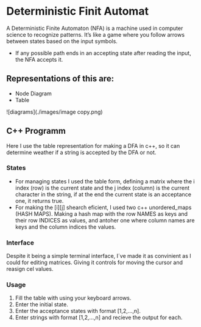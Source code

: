 # Deterministic Finit Automat

A Deterministic Finite Automaton (NFA) is a machine used in computer science to recognize patterns.
It’s like a game where you follow arrows between states based on the input symbols.

- If any possible path ends in an accepting state after reading the input, the NFA accepts it.

## Representations of this are:

- Node Diagram
- Table

![diagrams](./images/image copy.png)

## C++ Programm

Here I use the table representation for making a DFA in c++, so it can determine weather if a string is accepted by the DFA or not.

### States

- For managing states I used the table form, defining a matrix where the i index (row) is the current state and the j index (column) is the current character in the string, if at the end the current state is an acceptance one, it returns true.
- For making the [i][j] shearch eficient, I used two c++ unordered_maps (HASH MAPS). Making a hash map with the row NAMES as keys and their row INDICES as values, and antoher one where column names are keys and the column indices the values.

### Interface

Despite it being a simple terminal interface, I´ve made it as convinient as I could for editing matrices. Giving it controls for moving the cursor and reasign cel values.

### Usage

1. Fill the table with using your keyboard arrows.
2. Enter the initial state.
3. Enter the acceptance states with format [1,2,...,n].
4. Enter strings with format [1,2,...,n] and recieve the output for each.
